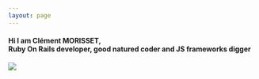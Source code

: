```yaml
---
layout: page
---
```


<script async src="https://www.googletagmanager.com/gtag/js?id=UA-90123342-2"></script>
<script>
  window.dataLayer = window.dataLayer || [];
  function gtag(){dataLayer.push(arguments);}
  gtag('js', new Date());

  gtag('config', 'UA-90123342-2');
</script>

<h4 class='title-sub'>Hi I am Clément MORISSET,<br>
Ruby On Rails developer, good natured coder and JS frameworks digger
</h4>

<div class='wrapper-img'>
  <a href="/"><img class="profile-avatar" src="{{ site.meme }}" /></a>
</div>

